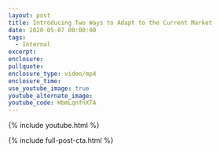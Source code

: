 ```yaml
---
layout: post
title: Introducing Two Ways to Adapt to the Current Market
date: 2020-05-07 00:00:00
tags:
  - Internal
excerpt:
enclosure:
pullquote:
enclosure_type: video/mp4
enclosure_time:
use_youtube_image: true
youtube_alternate_image:
youtube_code: HbmLqnfnXTA
---
```


{% include youtube.html %}

{% include full-post-cta.html %}